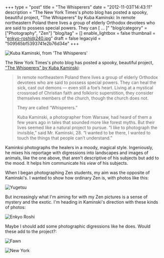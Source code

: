 +++
type = "post"
title = "The Whisperers"
date = "2012-11-03T14:43:11"
description = "The New York Times's photo blog has posted a spooky, beautiful project, \"The Whisperers\" by Kuba Kaminski: In remote northeastern Poland there lives a group of elderly Orthodox devotees who are said to possess special powers. They can [ ... ]"
"blog/category" = ["Photography", "Zen"]
"blog/tag" = []
enable_lightbox = false
thumbnail = "enkyo-roshi@240.jpg"
draft = false
legacyid = "509565bf5393741e2b76d34e"
+++

<p><img src="kuba-kaminski-whisperers.png" alt="Kuba Kaminski, from 'The Whisperers'" title="kuba-kaminski-whisperers.png" border="0"   /></p>
<p>The New York Times's photo blog has posted a spooky, beautiful project, <a href="http://lens.blogs.nytimes.com/2012/10/31/at-a-crossroads-of-faith-and-folklore/">"The Whisperers" by Kuba Kaminski</a>:</p>
<blockquote>
<p>In remote northeastern Poland there lives a group of elderly Orthodox devotees who are said to possess special powers. They can heal the sick, cast out demons — even still a foe’s heart. Living at a mystical crossroad of Christian faith and folkloric superstition, they consider themselves members of the church, though the church does not.</p>
<p>They are called “Whisperers.”</p>
<p>Kuba Kaminski, a photographer from Warsaw, had heard of them a few years ago in tales that sounded more like forest myths. But their lives seemed like a natural project to pursue. “I like to photograph the invisible,” said Mr. Kaminski, 28. “I wanted to be there, I wanted to touch the things that people can’t understand.”</p>
</blockquote>
<p>Kaminksi photographs the healers in a moody, magical style. Ingeniously, he mixes his reportage with digressions into landscapes and images of animals, like the one above, that aren't descriptive of his subjects but add to the mood. It helps him communicate his <em>view</em> of his subjects.</p>
<p>When I began photographing Zen students, my aim was the opposite of Kaminski's. I wanted to show how ordinary Zen is, with photos like this:</p>
<p><img style="display:block; margin-left:auto; margin-right:auto;" src="yugetsu.jpg" alt="Yugetsu" title="yugetsu.jpg" border="0"   /></p>
<p>But increasingly what I'm aiming for with my Zen pictures is a sense of mystery and the exotic. I'm heading in Kaminski's direction with these kinds of photos:</p>
<p><img style="display:block; margin-left:auto; margin-right:auto;" src="enkyo-roshi.jpg" alt="Enkyo Roshi" title="enkyo-roshi.jpg" border="0"   /></p>
<p>Maybe I should add some photographic digressions like he does. Would these add to the project?:</p>
<p><img style="display:block; margin-left:auto; margin-right:auto;" src="fawn.jpg" alt="Fawn" title="fawn.jpg" border="0"   /></p>
<p><img style="display:block; margin-left:auto; margin-right:auto;" src="new-york.jpg" alt="New York" title="new-york.jpg" border="0"   /></p>
    